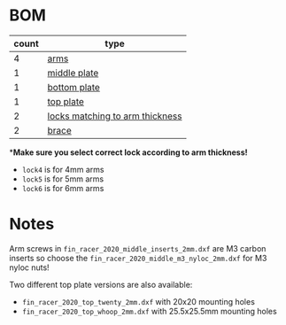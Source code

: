# BOM

| count | type |
| --- | --- |
| 4 | [arms](dxf/fin_racer_2020_arm_5mm_or_6mm.dxf) |
| 1 | [middle plate](dxf/fin_racer_2020_middle_inserts_2mm.dxf) |
| 1 | [bottom plate](dxf/fin_racer_2020_bottom_2mm.dxf) |
| 1 | [top plate](dxf/fin_racer_2020_top_whoop_2mm.dxf) |
| 2 | [locks matching to arm thickness](dxf/fin_racer_2020_lock5_2mm.dxf) |
| 2 | [brace](dxf/fin_racer_2020_brace_4mm.dxf) |


***Make sure you select correct lock according to arm thickness!**

* `lock4` is for 4mm arms
* `lock5` is for 5mm arms
* `lock6` is for 6mm arms


# Notes

Arm screws in `fin_racer_2020_middle_inserts_2mm.dxf` are M3 carbon inserts so
choose the `fin_racer_2020_middle_m3_nyloc_2mm.dxf` for M3 nyloc nuts!

Two different top plate versions are also available:
* `fin_racer_2020_top_twenty_2mm.dxf` with 20x20 mounting holes
* `fin_racer_2020_top_whoop_2mm.dxf` with 25.5x25.5mm mounting holes
